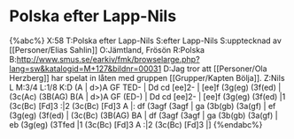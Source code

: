 # Polska efter Lapp-Nils

{%abc%}
X:58
T:Polska efter Lapp-Nils
S:efter Lapp-Nils
S:upptecknad av [[Personer/Elias Sahlin]]
O:Jämtland, Frösön
R:Polska
B:http://www.smus.se/earkiv/fmk/browselarge.php?lang=sw&katalogid=M+127&bildnr=00031
D:Jag tror att [[Personer/Ola Herzberg]] har spelat in låten med gruppen [[Grupper/Kapten Bölja]].
Z:Nils L
M:3/4
L:1/8
K:D
(A | d>)A GF TED- | Dd cd [ee]2- | [ee]f (3g(eg) (3f(ed) | (3c(Ac) (3B(AG) B(A |
     d>)A GF (ED-) | Dd cd [ee]2- | [ee]f (3g(eg) (3f(ed) |1 (3c(Bc) [Fd]3 :|2 
(3c(Bc) [Fd]3 A |: df (3agf (3agf | ga (3b(gb) (3a(gf) | ef (3g(eg) (3f(ed) | 
(3c(Bc) (3B(AG) BA | df (3agf (3agf | ga (3b(gb) (3a(gf) | eb (3g(eg) (3Tfed |1
(3c(Bc) [Fd]3  A :|2 (3c(Bc) [Fd]3 |]
{%endabc%}
